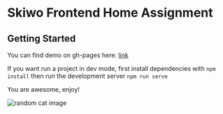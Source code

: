 # Skiwo Frontend Home Assignment

## Getting Started

You can find demo on gh-pages here: [link](https://cataas.com/cat)

If you want run a project in dev mode,
first install dependencies with `npm install` then run the development server `npm run serve`

You are awesome, enjoy!

![random cat image](https://cataas.com/cat)

